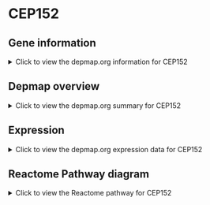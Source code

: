 <h1>CEP152</h1>

<h2>Gene information</h2>
<details>
  <summary>Click to view the depmap.org information for CEP152</summary>
  <p><a href="https://depmap.org/portal/gene/CEP152?tab=about" target="_BLANK">Open page in a new tab...</a></p>
  <iframe src="https://depmap.org/portal/gene/CEP152?tab=about" style="border:none;width:100%;height:800px"></iframe>
</details>

<h2>Depmap overview</h2>
<details>
  <summary>Click to view the depmap.org summary for CEP152</summary>
  <p><a href="https://depmap.org/portal/gene/CEP152?tab=overview" target="_BLANK">Open page in a new tab...</a></p>
  <iframe src="https://depmap.org/portal/gene/CEP152?tab=overview" style="border:none;width:100%;height:800px"></iframe>
</details>

<h2>Expression</h2>
<details>
  <summary>Click to view the depmap.org expression data for CEP152</summary>
  <p><a href="https://depmap.org/portal/gene/CEP152?tab=characterization" target="_BLANK">Open page in a new tab...</a></p>
  <iframe src="https://depmap.org/portal/gene/CEP152?tab=characterization" style="border:none;width:100%;height:800px"></iframe>
</details>



<h2>Reactome Pathway diagram</h2>
<details>
  <summary>Click to view the Reactome pathway for CEP152</summary>
  <p><a href="https://reactome.org/PathwayBrowser/#/R-HSA-8854518" target="_BLANK">Open page in a new tab...</a></p>
  <p>AURKA Activation by TPX2</p>
<iframe src="https://reactome.org/PathwayBrowser/#/R-HSA-8854518" style="border:none;width:100%;height:800px"></iframe>
</details>



